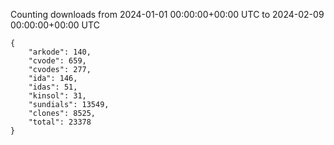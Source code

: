 
Counting downloads from 2024-01-01 00:00:00+00:00 UTC to 2024-02-09 00:00:00+00:00 UTC

```
{
    "arkode": 140,
    "cvode": 659,
    "cvodes": 277,
    "ida": 146,
    "idas": 51,
    "kinsol": 31,
    "sundials": 13549,
    "clones": 8525,
    "total": 23378
}
```
